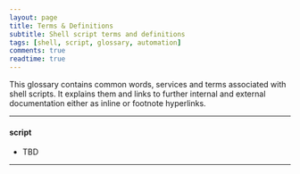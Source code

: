 ```yaml
---
layout: page
title: Terms & Definitions
subtitle: Shell script terms and definitions
tags: [shell, script, glossary, automation]
comments: true
readtime: true
---
```

This glossary contains common words, services and terms associated with shell scripts. It explains them and links to further internal and external documentation either as inline or footnote hyperlinks.

---
#### **script**
- TBD

---
